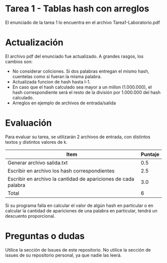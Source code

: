 # Tarea 1 - Tablas hash con arreglos

El enunciado de la tarea 1 lo encuentra en el archivo Tarea1-Laboratorio.pdf

# Actualización
El archivo pdf del enunciado fue actualizado. A grandes rasgos, los cambios son:
- No considerar coliciones. Si dos palabras entregan el mismo hash, cuentelas como si fueran la misma palabra.
- Actualizada funcion de hash hasta l-1.
- En caso que el hash calculado sea mayor a un millon (1.000.000), el hash correspondiente será el resto de la división por 1.000.000 del hash calculado.
- Arreglos en ejemplo de archivos de entrada/salida

# Evaluación
Para evaluar su tarea, se utilizarán 2 archivos de entrada, con distintos textos y distintos valores de k. 

| Item                                                           | Puntaje |
|----------------------------------------------------------------|---------|
| Generar archivo salida.txt                                     | 0.5     |
| Escribir en archivo los hash correspondientes                  | 2.5     |
| Escribir en archivo la cantidad de apariciones de cada palabra | 3.0     |
| Total                                                          |  6      |

Si su programa falla en calcular el valor de algún hash en particular o en calcular la cantidad de apariciones de una palabra en particular, tendrá un descuento proporcional.

# Preguntas o dudas
Utilice la sección de Issues de este repositorio. No utilice la sección de issues de su repositorio personal, ya que nadie las leerá.
